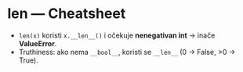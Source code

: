 # len — Cheatsheet

- `len(x)` koristi `x.__len__()` i očekuje **nenegativan int** → inače **ValueError**.
- Truthiness: ako nema `__bool__`, koristi se `__len__` (0 → False, >0 → True).
